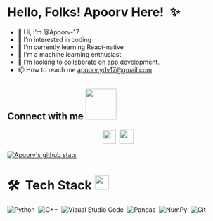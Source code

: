 # Hello, Folks! Apoorv Here! <img src = "https://raw.githubusercontent.com/MartinHeinz/MartinHeinz/master/wave.gif" width = 1px> ✨
- 👋 Hi, I’m @Apoorv-17
- 👀 I’m interested in coding
- 🌱 I’m currently learning React-native
- 🤖 I'm a machine learning enthusiast.
- 💞️ I’m looking to collaborate on app development.
- 📫 How to reach me apoorv.ydv17@gmail.com

<p align='center'> <h2> Connect with me  <img src='https://raw.githubusercontent.com/ShahriarShafin/ShahriarShafin/main/Assets/handshake.gif' width="70px"> </h2> </p>

<p align='center'>
<a href="https://www.linkedin.com/in/apoorv-yadav-1a54571b7/"><img height="30" src="https://github.com/WaylonWalker/WaylonWalker/blob/main/icon/linkedin.png?raw=true"></a>&nbsp
<img src='https://media1.giphy.com/media/du3J3cXyzhj75IOgvA/giphy.gif?cid=ecf05e47x2g034i9pzwtzzsd3xgg2w9nr94t4tflbbgo3008&rid=giphy.gif' width='32px'>
</p>

[![Apoorv's github stats](https://github-readme-stats.vercel.app/api?username=Apoorv-17&count_private=true&show_icons=true&theme=radical&hide_rank=false)](https://github.com/Apoorv-17/github-readme-stats)



# 🛠 &nbsp;Tech Stack <img src = "https://media2.giphy.com/media/QssGEmpkyEOhBCb7e1/giphy.gif?cid=ecf05e47a0n3gi1bfqntqmob8g9aid1oyj2wr3ds3mg700bl&rid=giphy.gif" width = 32px>

![Python](https://img.shields.io/badge/-Python-05122A?style=flat&logo=python)&nbsp;
![C++](https://img.shields.io/badge/-C++-05122A?style=flat&logo=C%2B%2B&logoColor=00599C)&nbsp;
![Visual Studio Code](https://img.shields.io/badge/-Visual%20Studio%20Code-05122A?style=flat&logo=visual-studio-code&logoColor=007ACC)&nbsp;
![Pandas](https://img.shields.io/badge/pandas%20-%23150458.svg?&style=flat&logo=pandas&logoColor=white)&nbsp;
![NumPy](https://img.shields.io/badge/numpy%20-%23013243.svg?&style=flat&logo=numpy&logoColor=white)&nbsp;
![Git](https://img.shields.io/badge/-Git-05122A?style=flat&logo=git)&nbsp;





  
<!--
**Apoorv-17** is a ✨ _special_ ✨ repository because its `README.md` (this file) appears on your GitHub profile.

Here are some ideas to get you started:

- 🔭 I’m currently working on machine learning and data science
- 🌱 I’m currently learning Deep neural network
- 👯 I’m looking to collaborate on ...
- 🤔 I’m looking for help with ...
- 💬 Ask me about ...
- 📫 How to reach me: ...
- 😄 Pronouns: ...
- ⚡ Fun fact: ...
-->



<!---
Apoorv-17/Apoorv-17 is a ✨ special ✨ repository because its `README.md` (this file) appears on your GitHub profile.
You can click the Preview link to take a look at your changes.
--->
